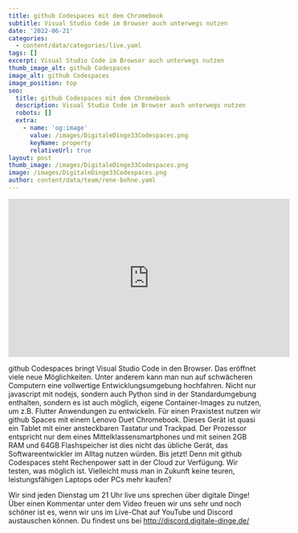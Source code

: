 ```yaml
---
title: github Codespaces mit dem Chromebook
subtitle: Visual Studio Code im Browser auch unterwegs nutzen
date: '2022-06-21'
categories:
  - content/data/categories/live.yaml
tags: []
excerpt: Visual Studio Code im Browser auch unterwegs nutzen
thumb_image_alt: github Codespaces
image_alt: github Codespaces
image_position: top
seo:
  title: github Codespaces mit dem Chromebook
  description: Visual Studio Code im Browser auch unterwegs nutzen
  robots: []
  extra:
    - name: 'og:image'
      value: /images/DigitaleDinge33Codespaces.png
      keyName: property
      relativeUrl: true
layout: post
thumb_image: /images/DigitaleDinge33Codespaces.png
image: /images/DigitaleDinge33Codespaces.png
author: content/data/team/rene-bohne.yaml
---
```

<iframe width="560" height="315"
src="https://www.youtube.com/embed/SYfpKMdAyrw?modestbranding=1"
frameborder="0" allow="accelerometer; autoplay; encrypted-media;
gyroscope; picture-in-picture" allowfullscreen>\\\</iframe>

github Codespaces bringt Visual Studio Code in den Browser. Das eröffnet viele neue Möglichkeiten. Unter anderem kann man nun auf schwächeren Computern eine vollwertige Entwicklungsumgebung hochfahren. Nicht nur javascript mit nodejs, sondern auch Python sind in der Standardumgebung enthalten, sondern es ist auch möglich, eigene Container-Images zu nutzen, um z.B. Flutter Anwendungen zu entwickeln. 
Für einen Praxistest nutzen wir github Spaces mit einem Lenovo Duet Chromebook. Dieses Gerät ist quasi ein Tablet mit einer ansteckbaren Tastatur und Trackpad. Der Prozessor entspricht nur dem eines Mittelklassensmartphones und mit seinen 2GB RAM und 64GB Flashspeicher ist dies nicht das übliche Gerät, das Softwareentwickler im Alltag nutzen würden. Bis jetzt! Denn mit github Codespaces steht Rechenpower satt in der Cloud zur Verfügung. Wir testen, was möglich ist. Vielleicht muss man in Zukunft keine teuren, leistungsfähigen Laptops oder PCs mehr kaufen?

Wir sind jeden Dienstag um 21 Uhr live uns sprechen über digitale Dinge! Über einen Kommentar unter dem Video freuen wir uns sehr und noch schöner ist es, wenn wir uns im Live-Chat auf YouTube und Discord austauschen können. Du findest uns bei http://discord.digitale-dinge.de/